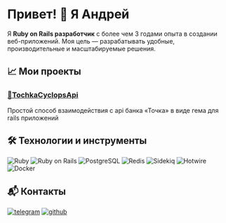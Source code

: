 # Привет! 👋 Я Андрей

Я **Ruby on Rails разработчик** с более чем 3 годами опыта в создании веб-приложений. Моя цель — разрабатывать удобные, производительные и масштабируемые решения.  

## 📈 Мои проекты
### [📌TochkaCyclopsApi](https://github.com/andrewgavrick/tochka_cyclops_api)
Простой способ взаимодействия с api банка «Точка» в виде гема для rails приложений

## 🛠️ Технологии и инструменты
![Ruby](https://img.shields.io/badge/-Ruby-CC342D?logo=ruby&logoColor=white)
![Ruby on Rails](https://img.shields.io/badge/-Ruby_on_Rails-CC0000?logo=ruby-on-rails&logoColor=white)
![PostgreSQL](https://img.shields.io/badge/-PostgreSQL-336791?logo=postgresql&logoColor=white)
![Redis](https://img.shields.io/badge/-Redis-DC382D?logo=redis&logoColor=white)
![Sidekiq](https://img.shields.io/badge/-Sidekiq-CC0000?logo=rubygems&logoColor=white)
![Hotwire](https://img.shields.io/badge/-Hotwire-0096FF?logo=html5&logoColor=white)
![Docker](https://img.shields.io/badge/-Docker-2496ED?logo=docker&logoColor=white)


## 📬 Контакты
[![telegram](https://img.shields.io/badge/Telegram-000000?style=for-the-badge&logo=Telegram&logoColor=white)](https://t.me/andrewgavrick)
[![github](https://img.shields.io/badge/GitHub-000000?style=for-the-badge&logo=GitHub&logoColor=white)](https://github.com/jingleville)
